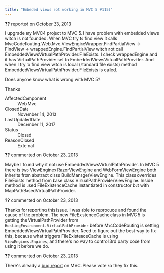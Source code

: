 ```yaml
---
title: "Embeded views not working in MVC 5 #1153"
---
```

<div class="issue-report"><div class="issue-header"><b>??</b> reported on <time datetime="2013-10-23T04:15:53.453-07:00" title="2013-10-23T04:15:53.453-07:00">October 23, 2013</time></div><div class="issue-message" markdown="1">

I upgrade my MVC4 project to MVC 5. I have problem with embedded views witch is not founded. When MVC try to find view it calls MvcCodeRouting.Web.Mvc.ViewEngineWrapper.FindPartialView -> FindView -> wrappedEngine.FindPartialView witch not call EmbeddedViewsVirtualPathProvider.FileExists. I check wrappedEngine and it has VirtualPathProvider set to EmbeddedViewsVirtualPathProvider. And when I try to find view witch is local (standard file exists) method EmbeddedViewsVirtualPathProvider.FileExists is called.

Does anyone know what is wrong with MVC 5?

Thanks


</div><div class="issue-footer"><dl><dt>AffectedComponent</dt><dd>Web.Mvc</dd><dt>ClosedDate</dt><dd><time datetime="2013-11-14T06:26:19.027-08:00" title="2013-11-14T06:26:19.027-08:00">November 14, 2013</time></dd><dt>LastUpdatedDate</dt><dd><time datetime="2017-12-11T02:15:56.247-08:00" title="2017-12-11T02:15:56.247-08:00">December 11, 2017</time></dd><dt>Status</dt><dd>Closed</dd><dt>ReasonClosed</dt><dd>External</dd></dl></div></div><div id="comment-119330" class="issue-comment"><div class="issue-header"><b>??</b> commented on <time datetime="2013-10-23T05:34:14.413-07:00" title="2013-10-23T05:34:14.413-07:00">October 23, 2013</time></div><div class="issue-message" markdown="1">

Maybe I found why it not use EmbeddedViewsVirtualPathProvider. In MVC 5 there is two ViewEngines RazorViewEngine and WebFormViewEngine both inherits from abstract class BuildManagerViewEngine. This class overrides FileExists method from base class VirtualPathProviderViewEngine. Inside method is used FileExistenceCache instantiated in constructor but with MapPathBasedVirtualPathProvider.



</div></div><div id="comment-119338" class="issue-comment"><div class="issue-header"><b>??</b> commented on <time datetime="2013-10-23T07:22:44.657-07:00" title="2013-10-23T07:22:44.657-07:00">October 23, 2013</time></div><div class="issue-message" markdown="1">

Thanks for reporting this issue. I was able to reproduce and found the cause of the problem. The new FileExistenceCache class in MVC 5 is getting the VirtualPathProvider from `HostingEnvironment.VirtualPathProvider` before MvcCodeRouting is setting EmbeddedViewsVirtualPathProvider. Need to figure out the best way to fix this, because what triggers FileExistenceCache is using `ViewEngines.Engines`, and there's no way to control 3rd party code from using it before we do.

</div></div><div id="comment-119345" class="issue-comment"><div class="issue-header"><b>??</b> commented on <time datetime="2013-10-23T08:17:48.02-07:00" title="2013-10-23T08:17:48.02-07:00">October 23, 2013</time></div><div class="issue-message" markdown="1">

There's already a [bug report](https://aspnetwebstack.codeplex.com/workitem/1362) on MVC. Please vote so they fix this.

</div></div>